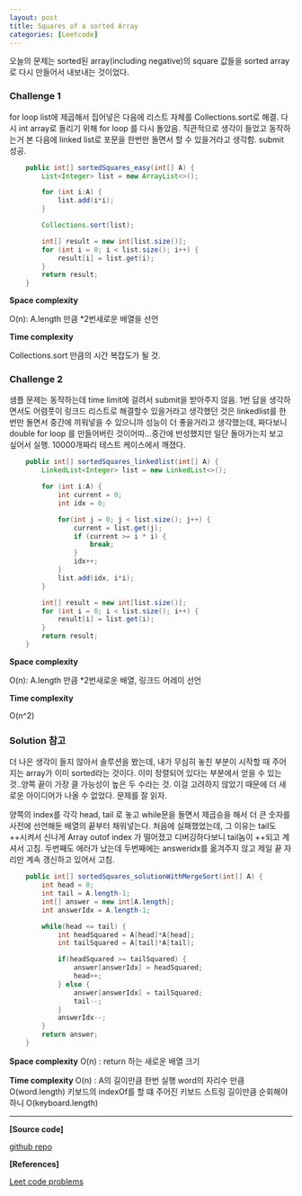 ```yaml
---
layout: post
title: Squares of a sorted Array 
categories: [Leetcode]
---
```


오늘의 문제는 sorted된 array(including negative)의 square 값들을 sorted array로 다시 만들어서 내보내는 것이었다.   
 
### Challenge 1 
for loop list에 제곱해서 집어넣은 다음에 리스트 자체를 Collections.sort로 해결. 다시 int array로 돌리기 위해 for loop 를 다시 돌았음. 직관적으로 생각이 들었고 동작하는거 본 다음에 linked list로 포문을 한번만 돌면서 할 수 있을거라고 생각함. submit 성공. 

```java 
    public int[] sortedSquares_easy(int[] A) {
        List<Integer> list = new ArrayList<>();

        for (int i:A) {
            list.add(i*i);
        }

        Collections.sort(list);

        int[] result = new int[list.size()];
        for (int i = 0; i < list.size(); i++) {
            result[i] = list.get(i);
        }
        return result;
    }
```


**Space complexity**

O(n): A.length 만큼 *2번새로운 배열을 선언 

**Time complexity**

Collections.sort 만큼의 시간 복잡도가 될 것. 


### Challenge 2
샘플 문제는 동작하는데 time limit에 걸려서 submit을 받아주지 않음. 1번 답을 생각하면서도 어렴풋이 링크드 리스트로 해결할수 있을거라고 생각했던 것은 linkedlist를 한번만 돌면서 중간에 끼워넣을 수 있으니까 성능이 더 좋을거라고 생각했는데, 짜다보니 double for loop 를 만들어버린 것이어따...중간에 반성했지만 일단 돌아가는지 보고 싶어서 실행. 10000개짜리 테스트 케이스에서 깨졌다.  

```java
    public int[] sortedSquares_linkedlist(int[] A) {
        LinkedList<Integer> list = new LinkedList<>();

        for (int i:A) {
            int current = 0;
            int idx = 0;

            for(int j = 0; j < list.size(); j++) {
                current = list.get(j);
                if (current >= i * i) {
                    break;
                }
                idx++;
            }
            list.add(idx, i*i);
        }

        int[] result = new int[list.size()];
        for (int i = 0; i < list.size(); i++) {
            result[i] = list.get(i);
        }
        return result;
    }
```


**Space complexity**

O(n): A.length 만큼 *2번새로운 배열, 링크드 어레이 선언 

**Time complexity**

O(n^2)



### Solution 참고
더 나은 생각이 들지 않아서 솔루션을 봤는데, 내가 무심히 놓친 부분이 시작할 때 주어지는 array가 이미 sorted라는 것이다. 이미 정렬되어 있다는 부분에서 얻을 수 있는 것..양쪽 끝이 가장 클 가능성이 높은 두 수라는 것. 이걸 고려하지 않았기 때문에 더 새로운 아이디어가 나올 수 없었다. 문제를 잘 읽자. 

양쪽의 index를 각각 head, tail 로 놓고 while문을 돌면서 제곱승을 해서 더 큰 숫자를 사전에 선언해둔 배열의 끝부터 채워넣는다. 처음에 실패했었는데, 그 이유는 tail도 ++시켜서 신나게 Array outof index 가 떨어졌고 디버깅하다보니 tail놈이 ++되고 계셔서 고침. 두번째도 에러가 났는데 두번째에는 answeridx를 옮겨주지 않고 제일 끝 자리만 계속 갱신하고 있어서 고침. 
 
```java
    public int[] sortedSquares_solutionWithMergeSort(int[] A) {
        int head = 0;
        int tail = A.length-1;
        int[] answer = new int[A.length];
        int answerIdx = A.length-1;

        while(head <= tail) {
            int headSquared = A[head]*A[head];
            int tailSquared = A[tail]*A[tail];

            if(headSquared >= tailSquared) {
                answer[answerIdx] = headSquared;
                head++;
            } else {
                answer[answerIdx] = tailSquared;
                tail--;
            }
            answerIdx--;
        }
        return answer;
    }
```


**Space complexity**
O(n) : return 하는 새로운 배열 크기 

**Time complexity**
O(n) : A의 길이만큼 한번 실행 
word의 자리수 만큼 O(word.length) 키보드의 indexOf를 할 떄 주어진 키보드 스트링 길이만큼 순회해야 하니 O(keyboard.length)

-----

**[Source code]**

[github repo](https://github.com/dayoungles/leet_code/commit/18926050e310edbbf3c55340ddb28428d9973cb3)

**[References]**

[Leet code problems](https://leetcode.com/problems/squares-of-a-sorted-array/)
